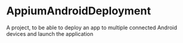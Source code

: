 # AppiumAndroidDeployment
A project, to be able to deploy an app to multiple connected Android devices and launch the application
